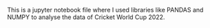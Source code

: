 This is a jupyter notebook file where I used libraries like PANDAS and NUMPY to analyse the data of Cricket World Cup 2022.
